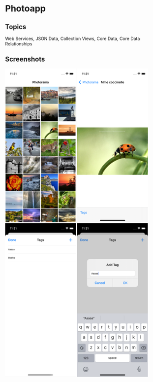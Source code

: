 # Photoapp

## Topics

Web Services, JSON Data, Collection Views, Core Data, Core Data Relationships

## Screenshots
<img src="images/Main.png" width="230"> <img src="images/Detail.png" width="230">
<img src="images/List.png" width="230">
<img src="images/Addtag.png" width="230">

